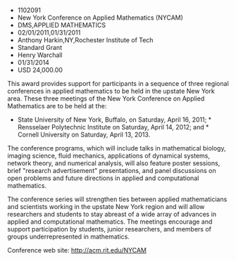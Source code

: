 
* 1102091
* New York Conference on Applied Mathematics (NYCAM)
* DMS,APPLIED MATHEMATICS
* 02/01/2011,01/31/2011
* Anthony Harkin,NY,Rochester Institute of Tech
* Standard Grant
* Henry Warchall
* 01/31/2014
* USD 24,000.00

This award provides support for participants in a sequence of three regional
conferences in applied mathematics to be held in the upstate New York area.
These three meetings of the New York Conference on Applied Mathematics are to be
held at the:

* State University of New York, Buffalo, on Saturday, April 16, 2011; *
Rensselaer Polytechnic Institute on Saturday, April 14, 2012; and * Cornell
University on Saturday, April 13, 2013.

The conference programs, which will include talks in mathematical biology,
imaging science, fluid mechanics, applications of dynamical systems, network
theory, and numerical analysis, will also feature poster sessions, brief
"research advertisement" presentations, and panel discussions on open problems
and future directions in applied and computational mathematics.

The conference series will strengthen ties between applied mathematicians and
scientists working in the upstate New York region and will allow researchers and
students to stay abreast of a wide array of advances in applied and
computational mathematics. The meetings encourage and support participation by
students, junior researchers, and members of groups underrepresented in
mathematics.

Conference web site: http://acm.rit.edu/NYCAM
